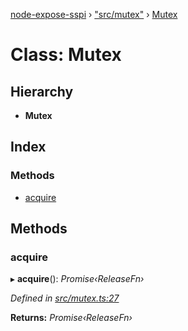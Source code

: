 [node-expose-sspi](../README.md) › ["src/mutex"](../modules/_src_mutex_.md) › [Mutex](_src_mutex_.mutex.md)

# Class: Mutex

## Hierarchy

* **Mutex**

## Index

### Methods

* [acquire](_src_mutex_.mutex.md#acquire)

## Methods

###  acquire

▸ **acquire**(): *Promise‹ReleaseFn›*

*Defined in [src/mutex.ts:27](https://github.com/jlguenego/node-expose-sspi/blob/d279f70/src/mutex.ts#L27)*

**Returns:** *Promise‹ReleaseFn›*
